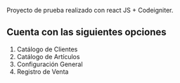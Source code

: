 Proyecto de prueba realizado con react JS + Codeigniter.

## Cuenta con las siguientes opciones

1. Catálogo de Clientes
2. Catálogo de Artículos
3. Configuración General
4. Registro de Venta
